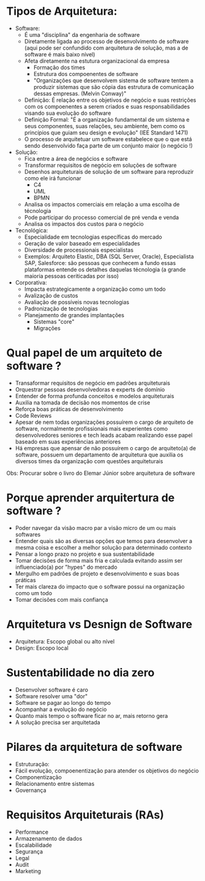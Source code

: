 # Tipos de Arquitetura:
 - Software:
    - É uma "disciplina" da engenharia de software
    - Diretamente ligada ao processo de desenvolvimento de software (aqui pode ser confundido com arquitetura de solução, mas a de software é mais baixo nível)
    - Afeta diretamente na estutura organizacional da empresa
        - Formação dos times
        - Estrutura dos compoenentes de software
        - "Organizações que desenvolvem sistema de software tentem a produzir sistemas que são cópia das estrutura de comunicação dessas empresas. (Melvin Conway)"
    - Definição: É relação entre os objetivos de negócio e suas restrições com os compoenentes a serem criados e suas responsabilidades visando sua evolução do software
    - Definição Formal: "É a organização fundamental de um sistema e seus componentes, suas relações, seu ambiente, bem como os princípios que guiam seu design e evolução" (IEE Standard 1471)
    - O processo de arquitetuar um software estabelece que o que está sendo desenvolvido faça parte de um conjunto maior (o negócio !)
 - Solução:
    - Fica entre a área de negócios e software
    - Transformar requisitos de negócio em soluções de software
    - Desenhos arquiteturais de solução de um software para reproduzir como ele irá funcionar
        - C4
        - UML
        - BPMN
    - Analisa os impactos comerciais em relação a uma escolha de técnologia
    - Pode participar do processo comercial de pré venda e venda
    - Analisa os impactos dos custos para o negócio 
 - Tecnológica:
    - Especialidade em tecnologias específicas do mercado
    - Geração de valor baseado em especialidades
    - Diversidade de processionais especialistas
    - Exemplos: Arquiteto Elastic, DBA (SQL Server, Oracle), Especialista SAP, Salesforce: são pessoas que conhecem a fundo essas plataformas entende os detalhes daquelas técnologia (a grande maioria pessoas ceriticadas por isso)
 - Corporativa:
    - Impacta estrategicamente a organização como um todo
    - Avalização de custos
    - Avaliação de possíveis novas tecnologias
    - Padronização de tecnologias
    - Planejamento de grandes implantações
        - Sistemas "core"
        - Migrações 


# Qual papel de um arquiteto de software ?
 - Transaformar requisitos de negócio em padrões arquiteturais
 - Orquestrar pessoas desenvolvedoras e experts de domínio
 - Entender de forma profunda conceitos e modelos arquiteturais
 - Auxilia na tomada de decisão nos momentos de crise
 - Reforça boas práticas de desenvolvimento
 - Code Reviews 
 - Apesar de nem todas organizações possuírem o cargo de arquiteto de software, normalmente profissionais mais experientes como desenvolvedores seniores e tech leads acabam realizando esse papel baseado em suas experiências anteriores
 - Há empresas que apensar de não possuírem o cargo de arquiteto(a) de software, possuem um departamento de arquitetura que auxilia os diversos times da organização com questões arquiteturais


 Obs: Procurar sobre o livro do Elemar Júnior sobre arquitetura de software

# Porque aprender arquitertura de software ?

 - Poder navegar da visão macro par a visão micro de um ou mais softwares
 - Entender quais são as diversas opções que temos para desenvolver a mesma coisa e escolher a melhor solução para determinado contexto
 - Pensar a longo prazo no projeto e sua sustentabilidade
 - Tomar decisões de forma mais fria e calculada evitando assim ser influenciado(a) por "hypes" do mercado
 - Mergulho em padrões de projeto e desenvolvimento e suas boas práticas 
 - Ter mais clareza do impacto que o software possui na organização como um todo
 - Tomar decisões com mais confiança

# Arquitetura vs Desnign de Software

  - Arquitetura: Escopo global ou alto nível
  - Design: Escopo local

# Sustentabilidade no dia zero 

 - Desenvolver software é caro
 - Software resolver uma "dor"
 - Software se pagar ao longo do tempo 
 - Acompanhar a evolução do negócio
 - Quanto mais tempo o software ficar no ar, mais retorno gera
 - A solução precisa ser arquitetada

# Pilares da arquitetura de software

 - Estruturação:
  - Fácil evolução, compoenentização para atender os objetivos do negócio 
 - Componentização
 - Relacionamento entre sistemas
 - Governança

# Requisitos Arquiteturais (RAs)

 - Performance
 - Armazenamento de dados
 - Escalabilidade
 - Segurança
 - Legal
 - Audit
 - Marketing